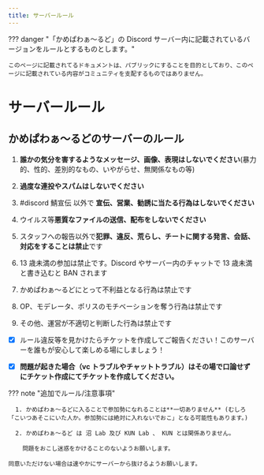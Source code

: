 ```yaml
---
title: サーバールール
---
```


??? danger "「かめぱわぁ～るど」の Discord サーバー内に記載されているバージョンをルールとするものとします。"

    このページに記載されてるドキュメントは、パブリックにすることを目的としており、このページに記載されている内容がコミュニティを支配するものではありません。

# サーバールール

## かめぱわぁ～るどのサーバーのルール

1. **誰かの気分を害するようなメッセージ、画像、表現はしないでください**(暴力的、性的、差別的なもの、いやがらせ、無関係なもの等)

2. **過度な連投やスパムはしないでください**

3. \#discord 鯖宣伝 以外で **宣伝、営業、勧誘に当たる行為はしないでください**

4. ウイルス等**悪質なファイルの送信、配布をしないでください**

5. スタッフへの報告以外で**犯罪、違反、荒らし、チートに関する発言、会話、対応をすることは禁止**です

6. 13 歳未満の参加は禁止です。Discord やサーバー内のチャットで 13 歳未満と書き込むと BAN されます

7. かめぱわぁ～るどにとって不利益となる行為は禁止です

8. OP、モデレータ、ポリスのモチベーションを奪う行為は禁止です

9. その他、運営が不適切と判断した行為は禁止です

- [x] ルール違反等を見かけたらチケットを作成してご報告ください！このサーバーを誰もが安心して楽しめる場にしましょう！

- [x] **問題が起きた場合（vc トラブルやチャットトラブル）はその場で口論せずにチケット作成にてチケットを作成してください。**

??? note "追加でルール/注意事項"

      1. かめぱわぁ～るどに入ることで参加勢になれることは**一切ありません** (むしろ「こいつあそこにいた人か。参加勢には絶対に入れないでおこ」となる可能性もあります。)

      2. かめぱわぁ～るど は 沼 Lab 及び KUN Lab 、 KUN とは関係ありません。

        問題をおこし迷惑をかけることのないようお願いします。

    同意いただけない場合は速やかにサーバーから抜けるようお願いします。
